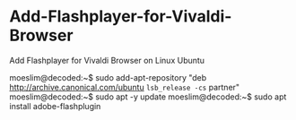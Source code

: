 # Add-Flashplayer-for-Vivaldi-Browser
Add Flashplayer for Vivaldi Browser on Linux Ubuntu

moeslim@decoded:~$ sudo add-apt-repository "deb http://archive.canonical.com/ubuntu `lsb_release -cs` partner"
moeslim@decoded:~$ sudo apt -y update
moeslim@decoded:~$ sudo apt install adobe-flashplugin

